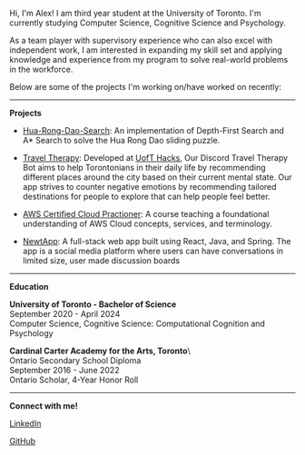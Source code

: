 Hi, I'm Alex! I am third year student at the University of Toronto. I'm currently studying Computer Science, Cognitive Science and Psychology.

As a team player with supervisory experience who can also excel with independent work, I am interested in expanding my skill set and applying knowledge and experience from my program to solve real-world problems in the workforce. 


Below are some of the projects I'm working on/have worked on recently:

___

**Projects**

- [Hua-Rong-Dao-Search](https://github.com/alexszokolay/Hua-Rong-Dao-Search): An implementation of Depth-First Search and A* Search to solve the Hua Rong Dao sliding puzzle.

- [Travel Therapy](https://github.com/alexszokolay/Uoft-ECKS): Developed at [UofT Hacks](https://www.uofthacks.com/), Our Discord Travel Therapy Bot aims to help Torontonians in their daily life by recommending different places around the city based on their current mental state. Our app strives to counter negative emotions by recommending tailored destinations for people to explore that can help people feel better.

- [AWS Certified Cloud Practioner](https://aws.amazon.com/certification/certified-cloud-practitioner/): A course teaching a foundational understanding of AWS Cloud concepts, services, and terminology.

- [NewtApp](https://newt.social/): A full-stack web app built using React, Java, and Spring. The app is a social media platform where users can have conversations in limited size, user made discussion boards

---
**Education**

**University of Toronto - Bachelor of Science**\
September 2020 -  April 2024\
Computer Science, Cognitive Science: Computational Cognition and Psychology

**Cardinal Carter Academy for the Arts, Toronto**\           	
Ontario Secondary School Diploma\
September 2016 - June 2022\
Ontario Scholar, 4-Year Honor Roll

___

**Connect with me!**

[LinkedIn](https://www.linkedin.com/in/alex-szokolay/)

[GitHub](https://github.com/alexszokolay)
